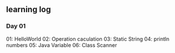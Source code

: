 ## learning log
### Day 01  
  01: HelloWorld
  02: Operation caculation
  03: Static String
  04: println numbers
  05: Java Variable
  06: Class Scanner 
